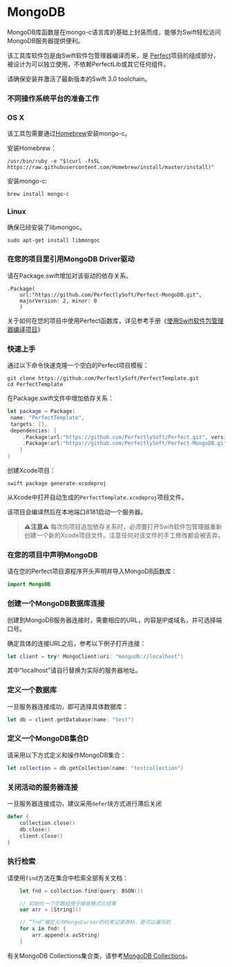 # MongoDB
MongoDB库函数是在mongo-c语言库的基础上封装而成，能够为Swift轻松访问MongoDB服务器提供便利。

该工具库软件包是由Swift软件包管理器编译而来，是
[Perfect](https://github.com/PerfectlySoft/Perfect)项目的组成部分，
被设计为可以独立使用，不依赖PerfectLib或其它任何组件。

请确保安装并激活了最新版本的Swift 3.0 toolchain。

### 不同操作系统平台的准备工作

### OS X

该工具包需要通过[Homebrew](http://brew.sh/)安装mongo-c。

安装Homebrew：

```
/usr/bin/ruby -e "$(curl -fsSL https://raw.githubusercontent.com/Homebrew/install/master/install)"
```

安装mongo-c:

```
brew install mongo-c
```

### Linux

确保已经安装了libmongoc。

```
sudo apt-get install libmongoc
```

### 在您的项目里引用MongoDB Driver驱动

请在Package.swift增加对该驱动的依存关系。

```
.Package(
	url:"https://github.com/PerfectlySoft/Perfect-MongoDB.git",
	majorVersion: 2, minor: 0
	)
```

关于如何在您的项目中使用Perfect函数库，详见参考手册《[使用Swift软件包管理器编译项目](buildingWithSPM.md)》

### 快速上手

通过以下命令快速克隆一个空白的Perfect项目模板：

```
git clone https://github.com/PerfectlySoft/PerfectTemplate.git
cd PerfectTemplate
```

在Package.swift文件中增加依存关系：

```swift
let package = Package(
 name: "PerfectTemplate",
 targets: [],
 dependencies: [
     .Package(url:"https://github.com/PerfectlySoft/Perfect.git", versions: Version(0,0,0)..<Version(10,0,0)),
     .Package(url:"https://github.com/PerfectlySoft/Perfect-MongoDB.git", versions: Version(0,0,0)..<Version(10,0,0))
    ]
)
```

创建Xcode项目：

```
swift package generate-xcodeproj
```

从Xcode中打开自动生成的`PerfectTemplate.xcodeproj`项目文件。

该项目会编译然后在本地端口8181启动一个服务器。

> **⚠️注意⚠️** 每次向项目追加依存关系时，必须要打开Swift软件包管理器重新创建一个新的Xcode项目文件。注意任何对该文件的手工修改都会被丢弃。

### 在您的项目中声明MongoDB

请在您的Perfect项目源程序开头声明并导入MongoDB函数库：

```swift
import MongoDB
```

### 创建一个MongoDB数据库连接

创建到MongoDB服务器连接时，需要相应的URL，内容是IP或域名，并可选择端口号。

确定具体的连接URL之后，参考以下例子打开连接：

```swift
let client = try! MongoClient(uri: "mongodb://localhost")
```

其中“localhost”请自行替换为实际的服务器地址。

### 定义一个数据库

一旦服务器连接成功，即可选择具体数据库：

```swift
let db = client.getDatabase(name: "test")
```

### 定义一个MongoDB集合D

请采用以下方式定义和操作MongoDB集合：

```swift
let collection = db.getCollection(name: "testcollection")
```

### 关闭活动的服务器连接

一旦服务器连接成功，建议采用`defer`块方式进行滞后关闭

```swift
defer {
    collection.close()
    db.close()
    client.close()
}
```
### 执行检索

请使用`find`方法在集合中检索全部有关文档：

```swift
    let fnd = collection.find(query: BSON())

    // 初始化一个空数组用于接收格式化结果
    var arr = [String]()

    // “fnd”被定义为MongoCursor的检索记录游标，是可以遍历的
    for x in fnd! {
        arr.append(x.asString)
    }

```

有关MongoDB Collections集合类，请参考[MongoDB Collections](MongoDB-Collections.md)。
